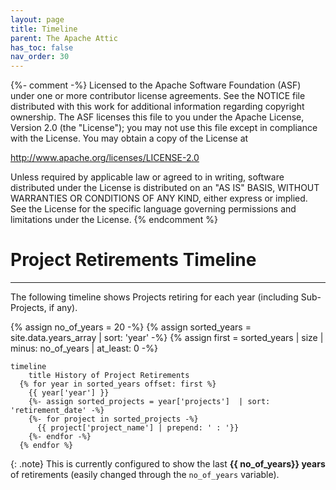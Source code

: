 ```yaml
---
layout: page
title: Timeline
parent: The Apache Attic
has_toc: false
nav_order: 30
---
```

{%- comment -%}
Licensed to the Apache Software Foundation (ASF) under one or more
contributor license agreements.  See the NOTICE file distributed with
this work for additional information regarding copyright ownership.
The ASF licenses this file to you under the Apache License, Version 2.0
(the "License"); you may not use this file except in compliance with
the License.  You may obtain a copy of the License at

http://www.apache.org/licenses/LICENSE-2.0

Unless required by applicable law or agreed to in writing, software
distributed under the License is distributed on an "AS IS" BASIS,
WITHOUT WARRANTIES OR CONDITIONS OF ANY KIND, either express or implied.
See the License for the specific language governing permissions and
limitations under the License.
{% endcomment %}

# Project Retirements Timeline
***

The following timeline shows Projects retiring for each year (including Sub-Projects, if any).

{% assign no_of_years = 20 -%}
{% assign sorted_years = site.data.years_array |  sort: 'year' -%}
{% assign first = sorted_years | size | minus: no_of_years | at_least: 0 -%}


```mermaid
timeline
    title History of Project Retirements  
  {% for year in sorted_years offset: first %}
    {{ year['year'] }}
    {%- assign sorted_projects = year['projects']  | sort: 'retirement_date' -%}
    {%- for project in sorted_projects -%}
      {{ project['project_name'] | prepend: ' : '}}
    {%- endfor -%}
  {% endfor %}
```


{: .note}
This is currently configured to show the last **{{ no_of_years}} years** of retirements (easily changed through the `no_of_years` variable).
